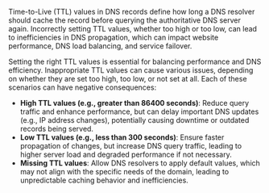 Time-to-Live (TTL) values in DNS records define how long a DNS resolver should cache the record before querying the authoritative DNS server again. Incorrectly setting TTL values, whether too high or too low, can lead to inefficiencies in DNS propagation, which can impact website performance, DNS load balancing, and service failover.

Setting the right TTL values is essential for balancing performance and DNS efficiency. Inappropriate TTL values can cause various issues, depending on whether they are set too high, too low, or not set at all. Each of these scenarios can have negative consequences:

- **High TTL values (e.g., greater than 86400 seconds)**: Reduce query traffic and enhance performance, but can delay important DNS updates (e.g., IP address changes), potentially causing downtime or outdated records being served.  
- **Low TTL values (e.g., less than 300 seconds)**: Ensure faster propagation of changes, but increase DNS query traffic, leading to higher server load and degraded performance if not necessary.  
- **Missing TTL values**: Allow DNS resolvers to apply default values, which may not align with the specific needs of the domain, leading to unpredictable caching behavior and inefficiencies.

